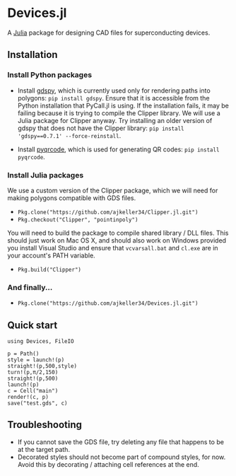 
<a id='Devices.jl-1'></a>

# Devices.jl


A [Julia](http://julialang.org) package for designing CAD files for superconducting devices.


<a id='Installation-1'></a>

## Installation


<a id='Install-Python-packages-1'></a>

### Install Python packages


  * Install [gdspy](http://gdspy.readthedocs.org), which is currently used only for rendering paths into polygons: `pip install gdspy`. Ensure that it is accessible from the Python installation that PyCall.jl is using. If the installation fails, it may be failing because it is trying to compile the Clipper library. We will use a Julia package for Clipper anyway. Try installing an older version of gdspy that does not have the Clipper library: `pip install 'gdspy==0.7.1' --force-reinstall`.


  * Install [pyqrcode](https://github.com/mnooner256/pyqrcode), which is used for generating QR codes: `pip install pyqrcode`.


<a id='Install-Julia-packages-1'></a>

### Install Julia packages


We use a custom version of the Clipper package, which we will need for making polygons compatible with GDS files.


  * `Pkg.clone("https://github.com/ajkeller34/Clipper.jl.git")`
  * `Pkg.checkout("Clipper", "pointinpoly")`


You will need to build the package to compile shared library / DLL files. This should just work on Mac OS X, and should also work on Windows provided you install Visual Studio and ensure that `vcvarsall.bat` and `cl.exe` are in your account's PATH variable.


  * `Pkg.build("Clipper")`


<a id='And-finally...-1'></a>

### And finally...


  * `Pkg.clone("https://github.com/ajkeller34/Devices.jl.git")`


<a id='Quick-start-1'></a>

## Quick start


```
using Devices, FileIO

p = Path()
style = launch!(p)
straight!(p,500,style)
turn!(p,π/2,150)
straight!(p,500)
launch!(p)
c = Cell("main")
render!(c, p)
save("test.gds", c)
```


<a id='Troubleshooting-1'></a>

## Troubleshooting


  * If you cannot save the GDS file, try deleting any file that happens to be at the target path.
  * Decorated styles should not become part of compound styles, for now. Avoid this by decorating / attaching cell references at the end.

